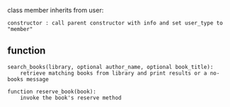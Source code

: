 
class member inherits from user:

    constructor : call parent constructor with info and set user_type to "member"

## function 
    search_books(library, optional author_name, optional book_title): 
        retrieve matching books from library and print results or a no-books message

    function reserve_book(book): 
        invoke the book's reserve method